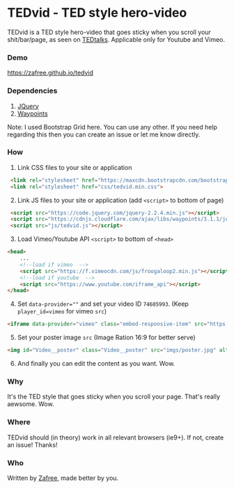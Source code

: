 # TEDvid - TED style hero-video

TEDvid is a TED style hero-video that goes sticky when you scroll your shit/bar/page, as seen on [TEDtalks](https://www.ted.com/talks/elon_musk_the_mind_behind_tesla_spacex_solarcity). Applicable only for Youtube and Vimeo.

### Demo
https://zafree.github.io/tedvid

### Dependencies

1. [JQuery](https://code.jquery.com/jquery-2.2.4.min.js)
2. [Waypoints](https://cdnjs.cloudflare.com/ajax/libs/waypoints/3.1.1/jquery.waypoints.min.js)

Note:
I used Bootstrap Grid here. You can use any other. If you need help regarding this then you can create an issue or let me know directly.

### How

1. Link CSS files to your site or application

  ```html
   <link rel="stylesheet" href="https://maxcdn.bootstrapcdn.com/bootstrap/3.3.6/css/bootstrap.min.css">
   <link rel="stylesheet" href="css/tedvid.min.css">
  ```

2. Link JS files to your site or application (add `<script>` to bottom of page)

```html
 <script src="https://code.jquery.com/jquery-2.2.4.min.js"></script>
 <script src="https://cdnjs.cloudflare.com/ajax/libs/waypoints/3.1.1/jquery.waypoints.min.js"></script>
 <script src="js/tedvid.js"></script>
```

3. Load Vimeo/Youtube API `<script>` to bottom of `<head>`

```html
<head>
    ...
    <!--load if vimeo  -->
    <script src="https://f.vimeocdn.com/js/froogaloop2.min.js"></script>
    <!--load if youtube  -->
    <script src="https://www.youtube.com/iframe_api"></script>
</head>
```


4. Set `data-provider=""` and set your video ID `74605993`. (Keep `player_id=vimeo` for vimeo `src`)

  ```html
  <iframe data-provider="vimeo" class="embed-responsive-item" src="https://player.vimeo.com/video/74605993?api=1&player_id=vimeo" webkitallowfullscreen mozallowfullscreen allowfullscreen></iframe>
  ```

5. Set your poster image `src` (Image Ration 16:9 for better serve)

  ```html
  <img id="Video__poster" class="Video__poster" src="imgs/poster.jpg" alt="..." />
  ```

6. And finally you can edit the content as you want. Wow.


### Why

It's the TED style that goes sticky when you scroll your page. That's really aewsome. Wow.


### Where

TEDvid should (in theory) work in all relevant browsers (ie9+). If not, create an issue! Thanks!


### Who

Written by <a href="http://zafree.github.io/">Zafree</a>, made better by you.
